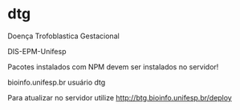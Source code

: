 # dtg
Doença Trofoblastica Gestacional

DIS-EPM-Unifesp

Pacotes instalados com NPM devem ser instalados no servidor!

bioinfo.unifesp.br usuário dtg

Para atualizar no servidor utilize http://btg.bioinfo.unifesp.br/deploy


